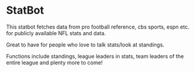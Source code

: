 # StatBot

This statbot fetches data from pro football reference, cbs sports, espn etc. for publicly available NFL stats and data.

Great to have for people who love to talk stats/look at standings.

Functions include standings, league leaders in stats, team leaders of the entire league and plenty more to come! 
